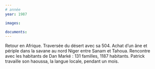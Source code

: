 ```yaml
---
# année
year: 1987

images:

documents:
---
```


Retour en Afrique. Traversée du désert avec sa 504.
Achat d’un âne et périple dans la savane au nord Niger entre Sanam et Tahoua.
Rencontre avec les habitants de Dan Marké : 131 familles, 1187 habitants.
Patrick travaille son haoussa, la langue locale, pendant un mois.
